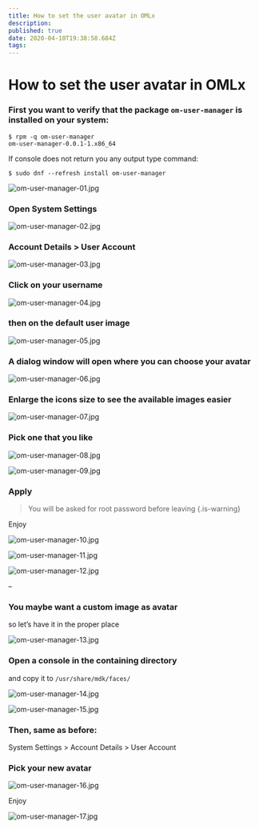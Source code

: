 ```yaml
---
title: How to set the user avatar in OMLx
description: 
published: true
date: 2020-04-10T19:38:58.684Z
tags: 
---
```


# How to set the user avatar in OMLx

### First you want to verify that the package `om-user-manager` is installed on your system:

```
$ rpm -q om-user-manager
om-user-manager-0.0.1-1.x86_64
```

If console does not return you any output type command:
```
$ sudo dnf --refresh install om-user-manager
```
![om-user-manager-01.jpg](/images/om-user-manager-01.jpg)

### Open System Settings

![om-user-manager-02.jpg](/images/om-user-manager-02.jpg)

### Account Details > User Account

![om-user-manager-03.jpg](/images/om-user-manager-03.jpg)

### Click on your username

![om-user-manager-04.jpg](/images/om-user-manager-04.jpg)

### then on the default user image

![om-user-manager-05.jpg](/images/om-user-manager-05.jpg)

### A dialog window will open where you can choose your avatar

![om-user-manager-06.jpg](/images/om-user-manager-06.jpg)

### Enlarge the icons size to see the available images easier

![om-user-manager-07.jpg](/images/om-user-manager-07.jpg)

### Pick one that you like

![om-user-manager-08.jpg](/images/om-user-manager-08.jpg)

![om-user-manager-09.jpg](/images/om-user-manager-09.jpg)

### Apply

> You will be asked for root password before leaving
{.is-warning}


Enjoy

![om-user-manager-10.jpg](/images/om-user-manager-10.jpg)

![om-user-manager-11.jpg](/images/om-user-manager-11.jpg)

![om-user-manager-12.jpg](/images/om-user-manager-12.jpg)

–
### You maybe want a custom image as avatar
so let’s have it in the proper place

![om-user-manager-13.jpg](/images/om-user-manager-13.jpg)

### Open a console in the containing directory
and copy it to `/usr/share/mdk/faces/`

![om-user-manager-14.jpg](/images/om-user-manager-14.jpg)

![om-user-manager-15.jpg](/images/om-user-manager-15.jpg)

### Then, same as before:
System Settings > Account Details > User Account

### Pick your new avatar

![om-user-manager-16.jpg](/images/om-user-manager-16.jpg)

Enjoy

![om-user-manager-17.jpg](/images/om-user-manager-17.jpg)


